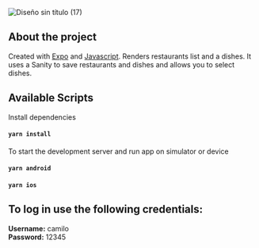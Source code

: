 ![Diseño sin título (17)](https://user-images.githubusercontent.com/67404147/184293942-2fc27b87-f103-4869-a7bd-22342dacbbeb.png)


## About the project

Created with [Expo](https://expo.dev/) and [Javascript](https://www.typescriptlang.org). Renders restaurants list and a dishes. It uses a Sanity to save restaurants and dishes and allows you to select dishes. 

## Available Scripts

Install dependencies

#### `yarn install`

To start the development server and run app on simulator or device

#### `yarn android`

#### `yarn ios`

## To log in use the following credentials:  
**Username:** camilo  
**Password:** 12345
